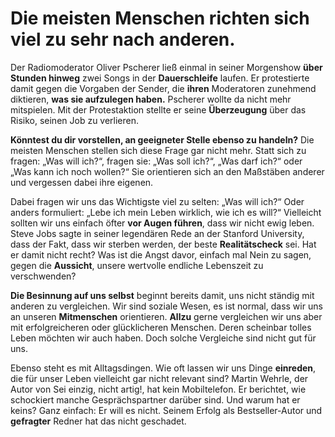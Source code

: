 # Die meisten Menschen richten sich viel zu sehr nach anderen.

Der Radiomoderator Oliver Pscherer ließ einmal in seiner Morgenshow **über Stunden hinweg** zwei Songs in der **Dauerschleife** laufen. Er protestierte damit gegen die Vorgaben der Sender, die **ihren** Moderatoren zunehmend diktieren, **was sie aufzulegen haben.** Pscherer wollte da nicht mehr mitspielen. Mit der Protestaktion stellte er seine **Überzeugung** über das Risiko, seinen Job zu verlieren.

**Könntest du dir vorstellen, an geeigneter Stelle ebenso zu handeln?** Die meisten Menschen stellen sich diese Frage gar nicht mehr. Statt sich zu fragen: „Was will ich?“, fragen sie: „Was soll ich?“, „Was darf ich?“ oder „Was kann ich noch wollen?“ Sie orientieren sich an den Maßstäben anderer und vergessen dabei ihre eigenen.

Dabei fragen wir uns das Wichtigste viel zu selten: „Was will ich?“ Oder anders formuliert: „Lebe ich mein Leben wirklich, wie ich es will?“ Vielleicht sollten wir uns einfach öfter **vor Augen führen**, dass wir nicht ewig leben. Steve Jobs sagte in seiner legendären Rede an der Stanford University, dass der Fakt, dass wir sterben werden, der beste **Realitätscheck** sei. Hat er damit nicht recht? Was ist die Angst davor, einfach mal Nein zu sagen, gegen die **Aussicht**, unsere wertvolle endliche Lebenszeit zu verschwenden?

**Die Besinnung auf uns selbst** beginnt bereits damit, uns nicht ständig mit anderen zu vergleichen. Wir sind soziale Wesen, es ist normal, dass wir uns an unseren **Mitmenschen** orientieren. **Allzu** gerne vergleichen wir uns aber mit erfolgreicheren oder glücklicheren Menschen. Deren scheinbar tolles Leben möchten wir auch haben. Doch solche Vergleiche sind nicht gut für uns.

Ebenso steht es mit Alltagsdingen. Wie oft lassen wir uns Dinge **einreden**, die für unser Leben vielleicht gar nicht relevant sind? Martin Wehrle, der Autor von Sei einzig, nicht artig!, hat kein Mobiltelefon. Er berichtet, wie schockiert manche Gesprächspartner darüber sind. Und warum hat er keins? Ganz einfach: Er will es nicht. Seinem Erfolg als Bestseller-Autor und **gefragter** Redner hat das nicht geschadet.
